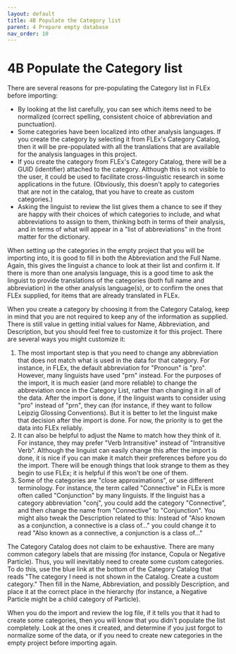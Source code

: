 ```yaml
---
layout: default
title: 4B Populate the Category list
parent: 4 Prepare empty database
nav_order: 10
---
```

# 4B Populate the Category list
There are several reasons for pre-populating the Category list in FLEx before importing:
- By looking at the list carefully, you can see which items need to be normalized (correct spelling, consistent choice of abbreviation and punctuation).
- Some categories have been localized into other analysis languages.  If you create the category by selecting it from FLEx's Category Catalog, then it will be pre-populated with all the translations that are available for the analysis languages in this project.
- If you create the category from FLEx's Category Catalog, there will be a GUID (identifier) attached to the category.  Although this is not visible to the user, it could be used to facilitate cross-linguistic research in some applications in the future.  (Obviously, this doesn't apply to categories that are not in the catalog, that you have to create as custom categories.)
- Asking the linguist to review the list gives them a chance to see if they are happy with their choices of which categories to include, and what abbreviations to assign to them, thinking both in terms of their analysis, and in terms of what will appear in a "list of abbreviations" in the front matter for the dictionary.

When setting up the categories in the empty project that you will be importing into, it is good to fill in both the Abbreviation and the Full Name.  Again, this gives the linguist a chance to look at their list and confirm it.  If there is more than one analysis language, this is a good time to ask the linguist to provide translations of the categories (both full name and abbreviation) in the other analysis language(s), or to confirm the ones that FLEx supplied, for items that are already translated in FLEx.

When you create a category by choosing it from the Category Catalog, keep in mind that you are not required to keep any of the information as supplied. There is still value in getting initial values for Name, Abbreviation, and Description, but you should feel free to customize it for this project.  There are several ways you might customize it:
1. The most important step is that you need to change any abbreviation that does not match what is used in the data for that category.  For instance, in FLEx, the default abbreviation for "Pronoun" is "pro".  However, many linguists have used "prn" instead.  For the purposes of the import, it is much easier (and more reliable) to change the abbreviation once in the Category List, rather than changing it in all of the data.  After the import is done, if the linguist wants to consider using "pro" instead of "prn", they can (for instance, if they want to follow Leipzig Glossing Conventions).  But it is better to let the linguist make that decision after the import is done.  For now, the priority is to get the data into FLEx reliably.
2. It can also be helpful to adjust the Name to match how they think of it.  For instance, they may prefer "Verb Intransitive" instead of "Intransitive Verb".  Although the linguist can easily change this after the import is done, it is nice if you can make it match their preferences before you do the import.  There will be enough things that look strange to them as they begin to use FLEx; it is helpful if this won't be one of them.
3. Some of the categories are "close approximations", or use different terminology.  For instance, the term called "Connective" in FLEx is more often called "Conjunction" by many linguists.  If the linguist has a category abbreviation "conj", you could add the category "Connective", and then change the name from "Connective" to "Conjunction".  You might also tweak the Description related to this:  Instead of "Also known as a conjunction, a connective is a class of..." you could change it to read "Also known as a connective, a conjunction is a class of..."

The Category Catalog does not claim to be exhaustive.  There are many common category labels that are missing (for instance, Copula or Negative Particle).  Thus, you will inevitably need to create some custom categories.  To do this, use the blue link at the bottom of the Category Catalog that reads "The category I need is not shown in the Catalog.  Create a custom category."  Then fill in the Name, Abbreviation, and possibly Description, and place it at the correct place in the hierarchy (for instance, a Negative Particle might be a child category of Particle).

When you do the import and review the log file, if it tells you that it had to create some categories, then you will know that you didn't populate the list completely.  Look at the ones it created, and determine if you just forgot to normalize some of the data, or if you need to create new categories in the empty project before importing again.
